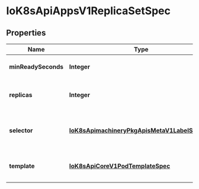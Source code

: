
# IoK8sApiAppsV1ReplicaSetSpec

## Properties
Name | Type | Description | Notes
------------ | ------------- | ------------- | -------------
**minReadySeconds** | **Integer** | Minimum number of seconds for which a newly created pod should be ready without any of its container crashing, for it to be considered available. Defaults to 0 (pod will be considered available as soon as it is ready) |  [optional]
**replicas** | **Integer** | Replicas is the number of desired replicas. This is a pointer to distinguish between explicit zero and unspecified. Defaults to 1. More info: https://kubernetes.io/docs/concepts/workloads/controllers/replicationcontroller/#what-is-a-replicationcontroller |  [optional]
**selector** | [**IoK8sApimachineryPkgApisMetaV1LabelSelector**](IoK8sApimachineryPkgApisMetaV1LabelSelector.md) | Selector is a label query over pods that should match the replica count. Label keys and values that must match in order to be controlled by this replica set. It must match the pod template&#39;s labels. More info: https://kubernetes.io/docs/concepts/overview/working-with-objects/labels/#label-selectors | 
**template** | [**IoK8sApiCoreV1PodTemplateSpec**](IoK8sApiCoreV1PodTemplateSpec.md) | Template is the object that describes the pod that will be created if insufficient replicas are detected. More info: https://kubernetes.io/docs/concepts/workloads/controllers/replicationcontroller#pod-template |  [optional]



